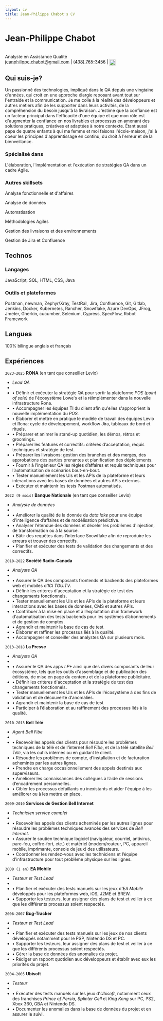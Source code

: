 ```yaml
---
layout: cv
title: Jean-Philippe Chabot's CV
---
```

# Jean-Philippe Chabot
<br>
Analyste en Assistance Qualité

<div id="webaddress">
<a href="mailto:jeanphilippe.chabot@gmail.com">jeanphilippe.chabot@gmail.com</a>
| <a href="https://media2.giphy.com/media/v1.Y2lkPTc5MGI3NjExd25kOXY3eDdhOXFuajV6azN1aWkzNDhvcXo0cHZqbDhhNnh1bGU5aiZlcD12MV9pbnRlcm5hbF9naWZfYnlfaWQmY3Q9Zw/KwU7HpvgpMrOE/giphy.gif" target="_blank">(438) 765-3456</a> | <a href="https://www.linkedin.com/in/jean-philippe-chabot-2b0a7282/" target="_blank">
  <img src="https://cdn-icons-png.flaticon.com/512/174/174857.png" alt="LinkedIn" style="width:20px; height:20px; vertical-align:middle;">
</a>
</div>


## Qui suis-je?

Un passionné des technologies, impliqué dans le QA depuis une vingtaine d'années, qui croit en une approche élargie reposant avant tout sur l'entraide et la communication. Je me colle à la réalité des développeurs et autres métiers afin de les supporter dans leurs activités, de la compréhension du besoin jusqu'à la livraison. J'estime que la confiance est un facteur principal dans l'efficacité d'une équipe et que mon rôle est d'augmenter la confiance en nos livrables et processus en amenant des solutions pratiques, créatives et adaptées à notre contexte. Étant aussi papa de quatre enfants à qui ma femme et moi faisons l'école-maison, j'ai à coeur les principes d'apprentissage en continu, du droit à l'erreur et de la bienveillance.

### Spécialisé dans

L'élaboration, l'implémentation et l'exécution de stratégies QA dans un cadre Agile.


### Autres skillsets

Analyse fonctionnelle et d'affaires

Analyse de données

Automatisation

Méthodologies Agiles

Gestion des livraisons et des environnements

Gestion de Jira et Confluence

## Technos
### Langages
JavaScript, SQL, HTML, CSS, Java

### Outils et plateformes
Postman, newman, Zephyr/Xray, TestRail, Jira, Confluence, Git, Gitlab, Jenkins, Docker, Kubernetes, Rancher, Snowflake, Azure DevOps, JFrog, Jmeter, Gherkin, cucumber, Selenium, Cypress, SpecFlow, Robot Framework

## Langues
100% bilingue anglais et français

## Expériences

`2023-2025`
__RONA__ (en tant que conseiller Levio)
- _Lead QA_
-  
- • Définir et exécuter la stratégie QA pour sortir la plateforme _POS (point of sale)_ de l'écosystème Lowe's et la réimplémenter dans la nouvelle infrastructure Rona.
- • Accompagner les équipes TI du client afin qu'elles s'approprient la nouvelle implémentation du _POS_.
- • Élaborer et mettre en pratique le modèle de travail des équipes Levio et Rona: cycle de développement, workflow Jira, tableaux de bord et rituels.
- • Préparer et animer le stand-up quotidien, les démos, rétros et groomings.
- • Préparer les features et correctifs: critères d’acceptation, requis techniques et stratégie de test.
- • Préparer les livraisons: gestion des branches et des merges, des approbations des parties prenantes et planification des déploiements.
- • Fournir à l'ingénieur QA les règles d’affaires et requis techniques pour l’automatisation de scénarios bout-en-bout.
- • Tester manuellement les UIs et les APIs de la plateforme et leurs interactions avec les bases de données et autres APIs externes.
- • Exécuter et maintenir les tests Postman automatisés.

`2022 (9 mois)`
__Banque Nationale__ (en tant que conseiller Levio)
- _Analyste de données_
-  
- • Améliorer la qualité de la donnée du _data lake_ pour une équipe d'intelligence d’affaires et de modélisation prédictive.
- • Analyser l'étendue des données et déceler les problèmes d'injection, de transformation ou à la source.
- • Bâtir des requêtes dans l’interface Snowflake afin de reproduire les erreurs et trouver des correctifs.
- • Planifier et exécuter des tests de validation des changements et des correctifs.

`2018-2022`
__Société Radio-Canada__
- _Analyste QA_
-  
- • Assurer le QA des composants frontends et backends des plateformes web et mobiles d’_ICI TOU.TV_.
- • Définir les critères d'acceptation et la stratégie de test des changements fonctionnels.
- • Tester manuellement les UIs et les APIs de la plateforme et leurs interactions avec les bases de données, CMS et autres APIs.
- • Contribuer à la mise en place et à l’exploitation d’un framework d'automatisation des tests backends pour les systèmes d’abonnements et de gestion de comptes.
- • Agrandir et maintenir la base de cas de test.
- • Élaborer et raffiner les processus liés à la qualité.
- • Accompagner et conseiller des analystes QA sur plusieurs mois.

`2013-2018`
__La Presse__
- _Analyste QA_
-  
- • Assurer le QA des apps _LP+_ ainsi que des divers composants de leur écosystème, tels que les outils d'assemblage et de publication des éditions, de mise en page du contenu et de la plateforme publicitaire.
- • Définir les critères d'acceptation et la stratégie de test des changements fonctionnels.
- • Tester manuellement les UIs et les APIs de l'écosystème à des fins de validation et de découverte d'anomalies.
- • Agrandir et maintenir la base de cas de test.
- • Participer à l’élaboration et au raffinement des processus liés à la qualité.

`2010-2013`
__Bell Télé__
- _Agent Bell Fibe_
-  
- • Recevoir les appels des clients pour résoudre les problèmes techniques de la télé et de l'internet _Bell Fibe_, et de la télé satellite _Bell Télé_, via les outils internes ou en guidant le client.
- • Résoudre les problèmes de compte, d'installation et de facturation acheminés par les autres lignes. 
- • Prendre en charge occasionnellement des appels destinés aux superviseurs. 
- • Améliorer les connaissances des collègues à l’aide de sessions d’encadrement personnelles. 
- • Cibler les processus défaillants ou inexistants et aider l'équipe à les améliorer ou à les mettre en place.

`2009-2010`
__Services de Gestion Bell Internet__
- _Technicien service complet_
-  
- • Recevoir les appels des clients acheminés par les autres lignes pour résoudre les problèmes techniques avancés des services de _Bell Internet_. 
- • Assurer le soutien technique logiciel (navigateur, courriel, antivirus, pare-feu, coffre-fort, etc.) et matériel (modem/routeur, PC, appareil mobile, imprimante, console de jeux) des utilisateurs. 
- • Coordonner les rendez-vous avec les techniciens et l’équipe d'infrastructure pour tout problème physique sur les lignes.

`2008 (1 an)`
__EA Mobile__
- _Testeur et Test Lead_
-  
- • Planifier et exécuter des tests manuels sur les jeux d'_EA Mobile_ développés pour les plateformes web, iOS, J2ME et BREW.
- • Supporter les testeurs, leur assigner des plans de test et veiller à ce que les différents processus soient respectés.

`2006-2007`
__Bug-Tracker__
- _Testeur et Test Lead_
-  
- • Planifier et exécuter des tests manuels sur les jeux de nos clients développés notamment pour le PSP, Nintendo DS et PC.
- • Supporter les testeurs, leur assigner des plans de test et veiller à ce que les différents processus soient respectés.
- • Gérer la base de données des anomalies du projet. 
- • Rédiger un rapport quotidien aux développeurs et établir avec eux les priorités du projet.

`2004-2005`
__Ubisoft__
- _Testeur_
-  
- • Exécuter des tests manuels sur les jeux d'_Ubisoft_, notamment ceux des franchises _Prince of Persia_, _Splinter Cell_ et _King Kong_ sur PC, PS2, Xbox 360, GBA et Nintendo DS.
- • Documenter les anomalies dans la base de données du projet et en assurer le suivi.


<!-- ### Footer

Last updated: Apr 2025 -->



